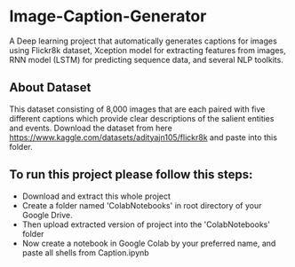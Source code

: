 # Image-Caption-Generator

A Deep learning project that automatically generates captions for images using Flickr8k dataset, Xception model for extracting features from images, RNN model (LSTM) for predicting sequence data, and several NLP toolkits.

## About Dataset

This dataset consisting of 8,000 images that are each paired with five different captions which provide clear descriptions of the salient entities and events.  Download the dataset from here https://www.kaggle.com/datasets/adityajn105/flickr8k and paste into this folder.

## To run this project please follow this steps:

* Download and extract this whole project
* Create a folder named 'ColabNotebooks' in root directory of your Google Drive.
* Then upload extracted version of project into the 'ColabNotebooks' folder
* Now create a notebook in  Google Colab by your preferred name, and paste all shells from Caption.ipynb
